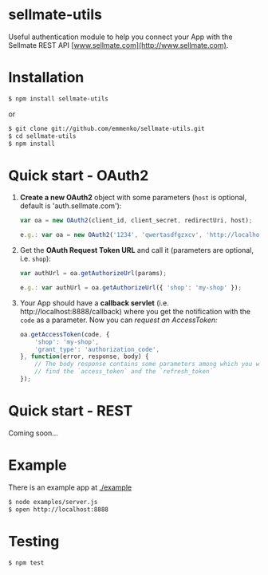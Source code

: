 sellmate-utils
==============

Useful authentication module to help you connect your App with the Sellmate REST API [www.sellmate.com](http://www.sellmate.com).


Installation
============

```bash
$ npm install sellmate-utils
```

or

```bash
$ git clone git://github.com/emmenko/sellmate-utils.git
$ cd sellmate-utils
$ npm install
```

Quick start - OAuth2
====================

1. **Create a new OAuth2** object with some parameters (`host` is optional, default is 'auth.sellmate.com'):

	```javascript
	var oa = new OAuth2(client_id, client_secret, redirectUri, host);

	e.g.: var oa = new OAuth2('1234', 'qwertasdfgzxcv', 'http://localhost:8888/callback');
	```

2. Get the **OAuth Request Token URL** and call it (parameters are optional, i.e. `shop`):

	```javascript
	var authUrl = oa.getAuthorizeUrl(params);

	e.g.: var authUrl = oa.getAuthorizeUrl({ 'shop': 'my-shop' });
	```

3. Your App should have a **callback servlet** (i.e. http://localhost:8888/callback) where you get the notification
with the `code` as a parameter. Now you can **request an AccessToken*:*

	```javascript
	oa.getAccessToken(code, {
		'shop': 'my-shop',
		'grant_type': 'authorization_code',
	}, function(error, response, body) {
		// The body response contains some parameters among which you will 
		// find the `access_token` and the `refresh_token`
	});
	```

Quick start - REST
==================

Coming soon...



Example
=======

There is an example app at [./example](https://github.com/emmenko/sellmate-utils/tree/master/examples)

```bash
$ node examples/server.js
$ open http://localhost:8888
```

Testing
=======

```bash
$ npm test
```